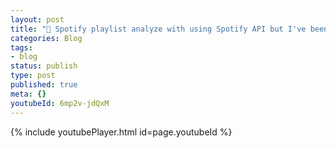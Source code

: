 ```yaml
---
layout: post
title: "🎵 Spotify playlist analyze with using Spotify API but I've been trying to solve a problem for 20 min"
categories: Blog
tags:
- blog
status: publish
type: post
published: true
meta: {}
youtubeId: 6mp2v-jdQxM
---
```


{% include youtubePlayer.html id=page.youtubeId %}
